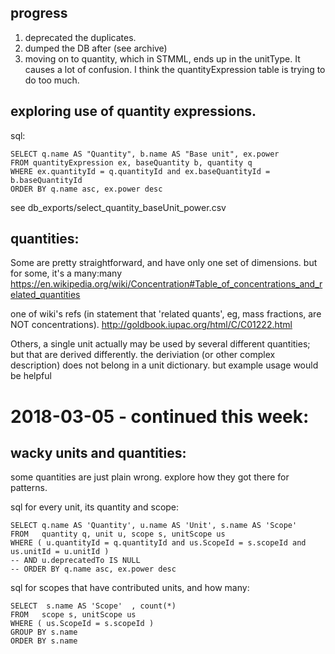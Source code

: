 ## progress
1. deprecated the duplicates.
1. dumped the DB after (see archive)
1. moving on to quantity, which in STMML, ends up in the unitType. It causes a lot of confusion. I think the quantityExpression table is trying to do too much.


## exploring use of quantity expressions.


sql: 
```
SELECT q.name AS "Quantity", b.name AS "Base unit", ex.power 
FROM quantityExpression ex, baseQuantity b, quantity q
WHERE ex.quantityId = q.quantityId and ex.baseQuantityId = b.baseQuantityId
ORDER BY q.name asc, ex.power desc
```
see db_exports/select_quantity_baseUnit_power.csv
 

## quantities:
Some are pretty straightforward, and have only one set of dimensions. but for some, it's a many:many 
https://en.wikipedia.org/wiki/Concentration#Table_of_concentrations_and_related_quantities

one of wiki's refs (in statement that 'related quants', eg, mass fractions, are NOT concentrations).
http://goldbook.iupac.org/html/C/C01222.html

Others, a single unit actually may be used by several different quantities; but that are derived differently.
the deriviation (or other complex description) does not belong in a unit dictionary. but example usage would be helpful 


# 2018-03-05 - continued this week:
## wacky units and quantities:
some quantities are just plain wrong. explore how they got there for patterns.

sql for every unit, its quantity and scope: 
```
SELECT q.name AS 'Quantity', u.name AS 'Unit', s.name AS 'Scope'  
FROM   quantity q, unit u, scope s, unitScope us
WHERE ( u.quantityId = q.quantityId and us.ScopeId = s.scopeId and us.unitId = u.unitId )
-- AND u.deprecatedTo IS NULL 
-- ORDER BY q.name asc, ex.power desc
```



sql for scopes that have contributed units, and how many:
```
SELECT  s.name AS 'Scope'  , count(*)
FROM   scope s, unitScope us
WHERE ( us.ScopeId = s.scopeId )
GROUP BY s.name
ORDER BY s.name
```


